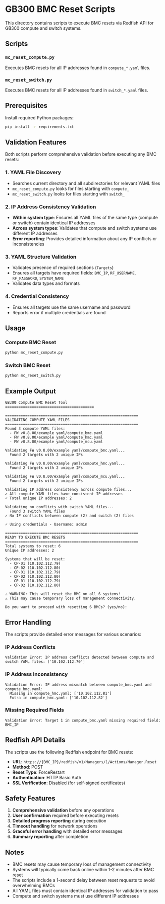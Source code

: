 # GB300 BMC Reset Scripts

This directory contains scripts to execute BMC resets via Redfish API for GB300 compute and switch systems.

## Scripts

### `mc_reset_compute.py`
Executes BMC resets for all IP addresses found in `compute_*.yaml` files.

### `mc_reset_switch.py`
Executes BMC resets for all IP addresses found in `switch_*.yaml` files.

## Prerequisites

Install required Python packages:
```bash
pip install -r requirements.txt
```

## Validation Features

Both scripts perform comprehensive validation before executing any BMC resets:

### 1. YAML File Discovery
- Searches current directory and all subdirectories for relevant YAML files
- `mc_reset_compute.py` looks for files starting with `compute_`
- `mc_reset_switch.py` looks for files starting with `switch_`

### 2. IP Address Consistency Validation
- **Within system type**: Ensures all YAML files of the same type (compute or switch) contain identical IP addresses
- **Across system types**: Validates that compute and switch systems use different IP addresses
- **Error reporting**: Provides detailed information about any IP conflicts or inconsistencies

### 3. YAML Structure Validation
- Validates presence of required sections (`Targets`)
- Ensures all targets have required fields: `BMC_IP`, `RF_USERNAME`, `RF_PASSWORD`, `SYSTEM_NAME`
- Validates data types and formats

### 4. Credential Consistency
- Ensures all targets use the same username and password
- Reports error if multiple credentials are found

## Usage

### Compute BMC Reset
```bash
python mc_reset_compute.py
```

### Switch BMC Reset
```bash
python mc_reset_switch.py
```

## Example Output

```
GB300 Compute BMC Reset Tool
========================================

============================================================
VALIDATING COMPUTE YAML FILES
============================================================
Found 3 compute YAML files:
  - FW v0.8.00/example yaml/compute_bmc.yaml
  - FW v0.8.00/example yaml/compute_hmc.yaml
  - FW v0.8.00/example yaml/compute_mcu.yaml

Validating FW v0.8.00/example yaml/compute_bmc.yaml...
  Found 2 targets with 2 unique IPs

Validating FW v0.8.00/example yaml/compute_hmc.yaml...
  Found 2 targets with 2 unique IPs

Validating FW v0.8.00/example yaml/compute_mcu.yaml...
  Found 2 targets with 2 unique IPs

Validating IP address consistency across compute files...
✓ All compute YAML files have consistent IP addresses
✓ Total unique IP addresses: 2

Validating no conflicts with switch YAML files...
  Found 3 switch YAML files
✓ No IP conflicts between compute (2) and switch (2) files

✓ Using credentials - Username: admin

============================================================
READY TO EXECUTE BMC RESETS
============================================================
Total systems to reset: 6
Unique IP addresses: 2

Systems that will be reset:
  - CP-01 (10.102.112.79)
  - CP-02 (10.102.112.80)
  - CP-01 (10.102.112.79)
  - CP-02 (10.102.112.80)
  - CP-01 (10.102.112.79)
  - CP-02 (10.102.112.80)

⚠ WARNING: This will reset the BMC on all 6 systems!
⚠ This may cause temporary loss of management connectivity.

Do you want to proceed with resetting 6 BMCs? (yes/no):
```

## Error Handling

The scripts provide detailed error messages for various scenarios:

### IP Address Conflicts
```
Validation Error: IP address conflicts detected between compute and switch YAML files: ['10.102.112.70']
```

### IP Address Inconsistency
```
Validation Error: IP address mismatch between compute_bmc.yaml and compute_hmc.yaml:
  Missing in compute_hmc.yaml: ['10.102.112.81']
  Extra in compute_hmc.yaml: ['10.102.112.82']
```

### Missing Required Fields
```
Validation Error: Target 1 in compute_bmc.yaml missing required field: BMC_IP
```

## Redfish API Details

The scripts use the following Redfish endpoint for BMC resets:
- **URL**: `https://{BMC_IP}/redfish/v1/Managers/1/Actions/Manager.Reset`
- **Method**: POST
- **Reset Type**: ForceRestart
- **Authentication**: HTTP Basic Auth
- **SSL Verification**: Disabled (for self-signed certificates)

## Safety Features

1. **Comprehensive validation** before any operations
2. **User confirmation** required before executing resets
3. **Detailed progress reporting** during execution
4. **Timeout handling** for network operations
5. **Graceful error handling** with detailed error messages
6. **Summary reporting** after completion

## Notes

- BMC resets may cause temporary loss of management connectivity
- Systems will typically come back online within 1-2 minutes after BMC reset
- The scripts include a 1-second delay between reset requests to avoid overwhelming BMCs
- All YAML files must contain identical IP addresses for validation to pass
- Compute and switch systems must use different IP addresses
